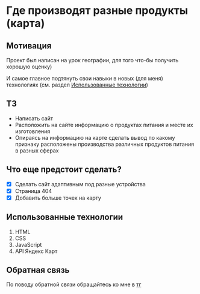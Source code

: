 # Где производят разные продукты (карта)

## Мотивация

Проект был написан на урок географии, для того что-бы получить хорошую оценку)

И самое главное подтянуть свои навыки в новых (для меня) технологиях (см. раздел [Использованные технологии](https://github.com/Microvolna/geography.github.io/#использованные-технологии))

## ТЗ

- Написать сайт
- Расположить на сайте информацию о продуктах питания и месте их изготовления
- Опираясь на информацию на карте сделать вывод по какому признаку расположены производства различных продуктов питания в разных сферах

## Что еще предстоит сделать?

- [x] Сделать сайт адаптивным под разные устройства
- [x] Страница 404
- [x] Добавить больше точек на карту

## Использованные технологии

1. HTML
2. CSS
3. JavaScript
4. API Яндекс Карт

 ## Обратная связь

 По поводу обратной связи обращайтесь ко мне в [тг](https://t.me/iamlosethe)
